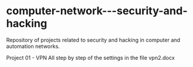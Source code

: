 # computer-network---security-and-hacking
Repository of projects related to security and hacking in computer and automation networks.


Project 01 - VPN
All step by step of the settings in the file vpn2.docx
